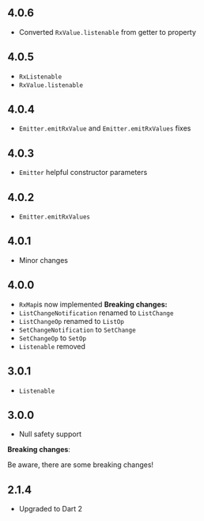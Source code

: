 ## 4.0.6

+ Converted `RxValue.listenable` from getter to property

## 4.0.5

+ `RxListenable`
+ `RxValue.listenable`

## 4.0.4

+ `Emitter.emitRxValue` and `Emitter.emitRxValues` fixes

## 4.0.3

+ `Emitter` helpful constructor parameters

## 4.0.2

+ `Emitter.emitRxValues`

## 4.0.1

+ Minor changes

## 4.0.0

+ `RxMap`is now implemented
  **Breaking changes:**
+ `ListChangeNotification` renamed to `ListChange`
+ `ListChangeOp` renamed to `ListOp`
+ `SetChangeNotification` to `SetChange`
+ `SetChangeOp` to `SetOp`
+ `Listenable` removed

## 3.0.1

+ `Listenable`

## 3.0.0

+ Null safety support

**Breaking changes**:

Be aware, there are some breaking changes!

## 2.1.4

+ Upgraded to Dart 2

